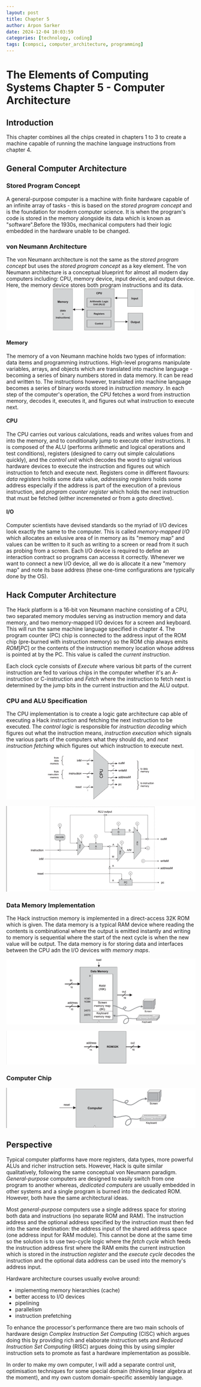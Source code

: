```yaml
---
layout: post
title: Chapter 5
author: Arpon Sarker
date: 2024-12-04 10:03:59
categories: [technology, coding]
tags: [compsci, computer_architecture, programming]
---
```


# The Elements of Computing Systems Chapter 5 - Computer Architecture

## Introduction
This chapter combines all the chips created in chapters 1 to 3 to create a machine capable of running the machine language instructions from chapter 4. 

## General Computer Architecture
### Stored Program Concept
A general-purpose computer is a machine with finite hardware capable of an infinite array of tasks - this is based on the *stored program concept* and is the foundation for modern computer science. It is when the program's code is stored in the memory alongside its data which is known as "software".Before the 1930s, mechanical computers had their logic embedded in the hardware unable to be changed. 

### von Neumann Architecture
The von Neumann architecture is not the same as the *stored program concept* but uses the *stored program concept* as a key element. The von Neumann architecture is a conceptual blueprint for almost all modern day computers including: CPU, memory device, input device, and output device. Here, the memory device stores both program instructions and its data.
![Von Neumann Architecture](img/2024/hack_von_neumann.png)
#### Memory
The memory of a von Neumann machine holds two types of information: data items and programming instructions. High-level programs manipulate variables, arrays, and objects which are translated into machine language - becoming a series of binary numbers stored in data memory. It can be read and written to. The instructions however, translated into machine language becomes a series of binary words stored in *instruction memory*. In each step of the computer's operation, the CPU fetches a word from instruction memory, decodes it, executes it, and figures out what instruction to execute next.

#### CPU
The CPU carries out various calculations, reads and writes values from and into the memory, and to conditionally jump to execute other instructions. It is composed of the ALU (performs arithmetic and logical operations and test conditions), registers (designed to carry out simple calculations quickly), and the *control unit* which decodes the word to signal various hardware devices to execute the instruction and figures out which instruction to fetch and execute next. Registers come in different flavours: *data registers* holds some data value, *addressing registers* holds some address especially if the address is part of the execution of a previous instruction, and *program counter register* which holds the next instruction that must be fetched (either incremeneted or from a goto directive). 

#### I/O
Computer scientists have devised standards so the myriad of I/O devices look exactly the same to the computer. This is called *memory-mapped I/O* which allocates an exlusive area of in memory as its "memory map" and values can be written to it such as writing to a screen or read from it such as probing from a screen. Each I/O device is required to define an interaction contract so programs can accesss it correctly. Whenever we want to connect a new I/O device, all we do is allocate it a new "memory map" and note its base address (these one-time configurations are typically done by the OS). 

## Hack Computer Architecture
The Hack platform is a 16-bit von Neumann machine consisting of a CPU, two separated memory modules serving as instruction memory and data memory, and two memory-mapped I/O devices for a screen and keyboard. This will run the same machine language specified in chapter 4. The program counter (PC) chip is connected to the address input of the ROM chip (pre-burned with instruction memory) so the ROM chip always emits $ROM[PC]$ or the contents of the instruction memory location whose address is pointed at by the PC. This value is called the *current instruction*. 

Each clock cycle consists of *Execute* where various bit parts of the current instruction are fed to various chips in the computer whether it's an A-instruction or C-instruction and *Fetch* where the instruction to fetch next is determined by the jump bits in the current instruction and the ALU output.

### CPU and ALU Specification
The CPU implementation is to create a logic gate architecture cap able of executing a Hack instruction and fetching the next instruction to be executed. The *control logic*  is responsible for *instruction decoding* which figures out what the instruction means, *instruction execution* which signals the various parts of the computers what they should do, and *next instruction fetching* which figures out which instruction to execute next.
![Hack External CPU](img/2024/hack_external_cpu.png)

![Hack CPU Implementation](img/2024/hack_cpu_imp.png)

### Data Memory Implementation
The Hack instruction memory is implemented in a direct-access 32K ROM which is given. The data memory is a typical RAM device where reading the contents is combinational where the output is emitted instantly and writing to memory is sequential where the start of the next cycle is when the new value will be output. The data memory is for storing data and interfaces between the CPU adn the I/O devices with *memory maps*.

![Hack Data Memory](img/2024/hack_data_memory.png)

![Hack Instruction Memory](img/2024/hack_inst_memory.png)
### Computer Chip

![Hack Computer](img/2024/hack_comp.png)

## Perspective
Typical computer platforms have more registers, data types, more powerful ALUs and richer instruction sets. However, Hack is quite similar qualitatively, following the same conceptual von Neumann paradigm. *General-purpose* computers are designed to easily switch from one program to another whereas, *dedicated computers* are usually embedded in other systems and a single program is burned into the dedicated ROM. However, both have the same architectural ideas. 

Most *general-purpose* computers use a single address space for storing both data and instructions (no separate ROM and RAM). The instruction address and the optional address specified by the instruction must then fed into the same destination: the address input of the shared address space (one address input for RAM module). This cannot be done at the same time so the solution is to use two-cycle logic where the *fetch cycle* which feeds the instruction address first where the RAM emits the current instruction which is stored in the *instruction register* and the *execute cycle* decodes the instruction and the optional data address can be used into the memory's address input.

Hardware architecture courses usually evolve around: 
- implementing memory hierarchies (cache)
- better access to I/O devices
- pipelining
- parallelism
- instruction prefetching

To enhance the processor's performance there are two main schools of hardware design *Complex Instruction Set Computing* (CISC) which argues doing this by providing rich and elaborate instruction sets and *Reduced Instruction Set Computing* (RISC) argues doing this by using simpler instruction sets to promote as fast a hardware implementation as possible. 

In order to make my own computer, I will add a separate control unit, optimisation techniques for some special domain (thinking linear algebra at the moment), and my own custom domain-specific assembly language.
